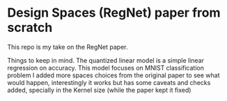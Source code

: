 # Design Spaces (RegNet) paper from scratch
This repo is my take on the RegNet paper.

Things to keep in mind. The quantized linear model is a simple linear regression on accuracy.
This model focuses on MNIST classification problem
I added more spaces choices from the original paper to see what would happen, interestingly it works but has some caveats and checks added, specially in the Kernel size (while the paper kept it fixed)

